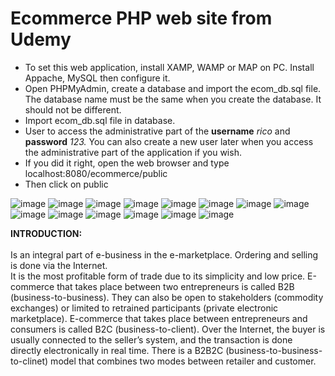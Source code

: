 # Ecommerce PHP web site from Udemy

* To set this web application, install XAMP, WAMP or MAP on PC. Install Appache, MySQL then configure it.
* Open PHPMyAdmin, create a database and import the ecom_db.sql file. The database name must be the same when you create the database. It should not be different.
* Import ecom_db.sql file in database.
* User to access the administrative part of the **username** *rico* and **password** *123.* You can also create a new user later when you access the administrative part   of the application if   you wish.
* If you did it right, open the web browser and type localhost:8080/ecommerce/public 
* Then click on public

![image](https://user-images.githubusercontent.com/45422022/128611209-f2e4f5ab-51b2-44d5-be3c-336ca1dfe5ed.png)
![image](https://user-images.githubusercontent.com/45422022/128613439-388db4a4-1bca-4f17-8182-c182538d042d.png)
![image](https://user-images.githubusercontent.com/45422022/128613539-7794abd7-0ff0-49bc-98e0-aa0a67e6bbe1.png)
![image](https://user-images.githubusercontent.com/45422022/128613466-0e58c854-dda0-434a-84f0-475b16391f76.png)
![image](https://user-images.githubusercontent.com/45422022/128613972-5ce21728-82d0-4795-ac88-af39995bbfb4.png)
![image](https://user-images.githubusercontent.com/45422022/128613573-fd18feb0-60a4-4a67-a15f-f0ada6848b65.png)
![image](https://user-images.githubusercontent.com/45422022/128613585-47acdefc-270b-40e8-91f5-384a3b07361e.png)
![image](https://user-images.githubusercontent.com/45422022/128613860-d426b83e-cab8-4427-9d98-9dc44cba2f1e.png)
![image](https://user-images.githubusercontent.com/45422022/128613872-99d8bb19-8d5a-4a00-ac54-35f55c7da52c.png)
![image](https://user-images.githubusercontent.com/45422022/128613882-408d1121-a9d4-4b1b-aaa3-14b951833aa9.png)
![image](https://user-images.githubusercontent.com/45422022/128613905-f64286eb-d9fd-417c-9187-d420ede69778.png)
![image](https://user-images.githubusercontent.com/45422022/128613914-e824c9bc-949d-4113-a54d-fa869881d47a.png)
![image](https://user-images.githubusercontent.com/45422022/128613939-ea981e76-2879-478e-b5a5-dbf0292cfc17.png)
![image](https://user-images.githubusercontent.com/45422022/128613950-4bc88715-8912-4a65-8989-ae1347fd50c1.png)

**INTRODUCTION:**
<br><br>
Is an integral part of e-business in the e-marketplace. Ordering and selling is done via the Internet.  
It is the most profitable form of trade due to its simplicity and low price.
E-commerce that takes place between two entrepreneurs is called B2B (business-to-business). They can also be open to stakeholders (commodity exchanges) or limited to retrained participants (private electronic marketplace).
E-commerce that takes place between entrepreneurs and consumers is called B2C (business-to-client). Over the Internet, the buyer is usually connected to the seller’s system, and the transaction is done directly electronically in real time.
There is a B2B2C (business-to-business-to-clinet) model that combines two modes between retailer and customer.

